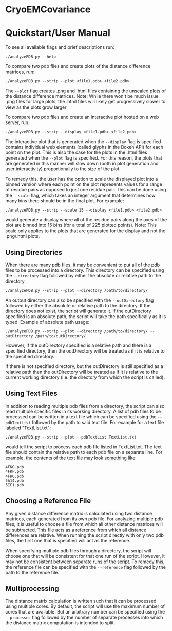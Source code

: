 # CryoEMCovariance

Quickstart/User Manual
======================

To see all available flags and brief descriptions run:

```
./analyzePDB.py --help
```

To compare two pdb files and create plots of the distance difference matrices, 
run:

```
./analyzePDB.py --strip --plot <file1.pdb> <file2.pdb>
```
The ``--plot`` flag creates .png and .html files containing the unscaled
plots of the distance difference matrices.
Note: While there won't be much issue .png files for large plots, the
      .html files will likely get progressively slower to view as the plots grow
      larger

To compare two pdb files and create an interactive plot hosted on a web server,
run:

```
./analyzePDB.py --strip --display <file1.pdb> <file2.pdb>
```

The interactive plot that is generated when the ``--display`` flag is
specified contains individual web elements (called glyphs in the Bokeh API)
for each point on the plot. This is also the case for the plots in the
.html files generated when the ``--plot`` flag is specified. For this reason,
the plots that are generated in this manner will slow down (both in
plot generation and user interactivity) proportionally to the size of the plot.

To remedy this, the user has the option to scale the displayed plot into a
binned version where each point on the plot represents values for a range of 
residue pairs as opposed to just one residue pair. This can be done using the
``--scale`` flag, which takes an integer argument that determines how many
bins there should be in the final plot. For example:

```
./analyzePDB.py --strip --scale 15 --display <file1.pdb> <file2.pdb>
```
would generate a display where all of the residue pairs along the
axes of the plot are binned into 15 bins (for a total of 225 plotted points).
Note: This scale only applies to the plots that are generated for the
display and not the .png/.html plots.

Using Directories
-----------------

When there are many pdb files, it may be convenient to put all of the pdb
files to be processed into a directory. This directory can be specified using
the ``--directory`` flag followed by either the absolute or relative path to
the directory.

```
./analyzePDB.py --strip --plot --directory /path/to/directory/
```

An output directory can also be specified with the ``--outDirectory`` flag
followed by either the absolute or relative path to the directory. If the 
directory does not exist, the script will generate it. If the outDirectory 
specified is an absolute path, the script will take the
path specifically as it is typed. Example of absolute path usage:

```
./analyzePDB.py --strip --plot --directory /path/to/directory/ --outDirectory /path/to/outDirectory/
```

However, if the outDirectory specified is a relative path and there is a
specified directory, then the outDirectory will be treated as if it is
relative to the specified directory. 

If there is not specified directory, but the outDirectory is still specified 
as a relative path then the outDirectory will be treated as if it is relative
to the current working directory (i.e. the directory from which the script
is called).

Using Text Files
----------------

In addition to reading multiple pdb files from a directory, the script
can also read multiple specific files in its working directory. A list of
pdb files to be processed can be written in a text file which
can be specified using the ``--pdbTextList`` followed by the path to said
text file. For example for a text file labeled "TextList.txt":

```
./analyzePDB.py --strip --plot --pdbTextList TextList.txt
```

would tell the script to process each pdb file listed in TextList.txt.
The text file should contain the relative path to each pdb file on a separate 
line. For example, the contents of the text file may look something like:

```
4FKO.pdb
4FKP.pdb
4FKU.pdb
5A14.pdb
5IF1.pdb
```

Choosing a Reference File
-------------------------

Any given distance difference matrix is calculated using two distance matrices,
each generated from its own pdb file. For analyzing multiple pdb files, it is
useful to choose a file from which all other distance matrices will be 
subtracted. This file acts as a reference from which all distance differences
are relative. When running the script directly with only two pdb files, the 
first one that is specified will act as the reference. 

When specifying multiple pdb files through a directory, the script 
will choose one that will be consistent for that one run of the script.
However, it may not be consistent between separate runs of the script.
To remedy this, the reference file can be specified with the
``--reference`` flag followed by the path to the reference file.

Multiprocessing
---------------

The distance matrix calculation is written such that it can be processed
using multiple cores. By default, the script will use the maximum number of
cores that are available. But an arbitrary number can be specified using the
``--processes`` flag followed by the number of separate processes into which the
distance matrix computation is intended to split.

